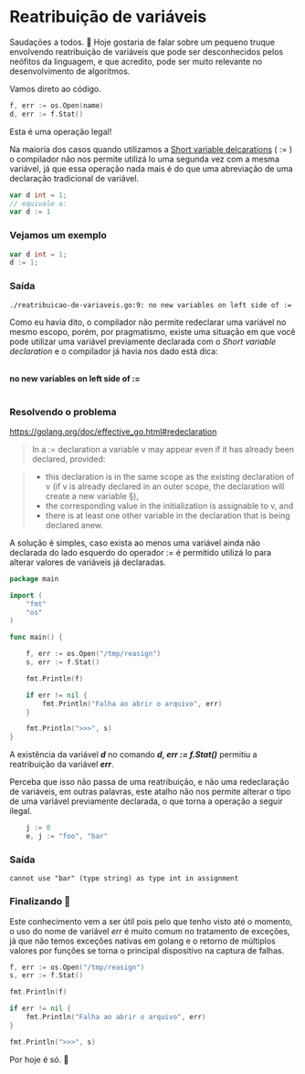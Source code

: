 # Reatribuição de variáveis

Saudações a todos. &#128075;
Hoje gostaria de falar sobre um pequeno truque envolvendo reatribuição de variáveis que pode ser desconhecidos pelos neófitos da linguagem, e que acredito, pode ser muito relevante no desenvolvimento de algoritmos.

Vamos direto ao código.

```go
f, err := os.Open(name)
d, err := f.Stat()
```

Esta é uma operação legal!

Na maioria dos casos quando utilizamos a [Short variable delcarations](https://golang.org/ref/spec#Short_variable_declarations) ( := ) o compilador não nos permite utilizá lo uma segunda vez com a mesma variável, já que essa operação nada mais é do que uma abreviação de uma declaração tradicional de variável.

```go
var d int = 1;
// equivale a:
var d := 1
```

### Vejamos um exemplo

```go
var d int = 1;
d := 1;
```

### Saída
```
./reatribuicao-de-variaveis.go:9: no new variables on left side of :=
```

Como eu havia dito, o compilador não permite redeclarar uma variável no mesmo escopo, porém, por pragmatismo, existe uma situação em que você pode utilizar uma variável previamente declarada com o *Short variable declaration* e o compilador já havia nos dado está dica:<br/><br/>

**no new variables on left side of :=**
<br/><br/>


### Resolvendo o problema

https://golang.org/doc/effective_go.html#redeclaration
>In a := declaration a variable v may appear even if it has already been declared, provided:

>- this declaration is in the same scope as the existing declaration of v (if v is already declared in an outer scope, the declaration will create a new variable §),
>- the corresponding value in the initialization is assignable to v, and
>- there is at least one other variable in the declaration that is being declared anew.

A solução é simples, caso exista ao menos uma variável ainda não declarada do lado esquerdo do operador := é permitido utilizá lo para alterar valores de variáveis já declaradas.

```go
package main

import (
	"fmt"
	"os"
)

func main() {

    f, err := os.Open("/tmp/reasign")
    s, err := f.Stat()

    fmt.Println(f)

    if err != nil {
        fmt.Println("Falha ao abrir o arquivo", err)
    }

    fmt.Println(">>>", s)
}
```

A existência da variável ***d*** no comando ***d, err := f.Stat()*** permitiu a reatribuição da variável ***err***.

Perceba que isso não passa de uma reatribuição, e não uma redeclaração de variáveis, em outras palavras, este atalho não nos permite alterar o tipo de uma variável previamente declarada, o que torna a operação  a seguir ilegal.

```go
    j := 0
    e, j := "foo", "bar"
```

### Saída
```
cannot use "bar" (type string) as type int in assignment
```

### Finalizando &#127859;
Este conhecimento vem a ser útil pois pelo que tenho visto até o momento, o uso do nome de variável *err* é muito comum no tratamento de exceções, já que não temos exceções nativas em golang e o retorno de múltiplos valores por funções se torna o principal dispositivo na captura de falhas.

```go
f, err := os.Open("/tmp/reasign")
s, err := f.Stat()

fmt.Println(f)

if err != nil {
    fmt.Println("Falha ao abrir o arquivo", err)
}

fmt.Println(">>>", s)
```

Por hoje é só. &#128640;